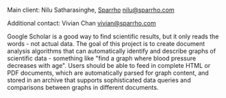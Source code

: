 Main client: Nilu Satharasinghe, [Sparrho](Sparrho "wikilink")
<nilu@sparrho.com>

Additional contact: Vivian Chan <vivian@sparrho.com>

Google Scholar is a good way to find scientific results, but it only
reads the words - not actual data. The goal of this project is to create
document analysis algorithms that can automatically identify and
describe graphs of scientific data - something like "find a graph where
blood pressure decreases with age". Users should be able to feed in
complete HTML or PDF documents, which are automatically parsed for graph
content, and stored in an archive that supports sophisticated data
queries and comparisons between graphs in different documents.
